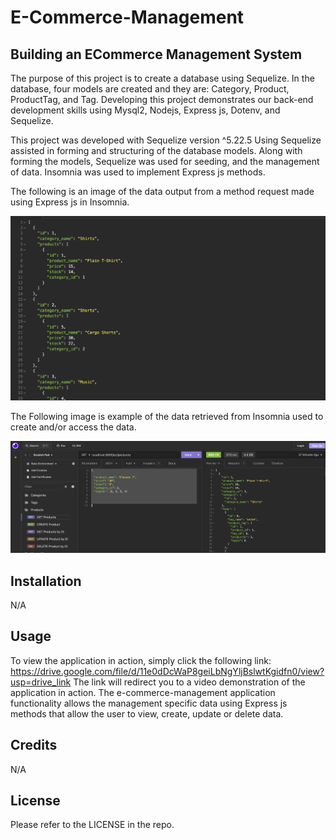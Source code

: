 # E-Commerce-Management

## Building an ECommerce Management System

The purpose of this project is to create a database using Sequelize. In the database, four models are created and they are: Category, Product, ProductTag, and Tag. Developing this project demonstrates our back-end development skills using Mysql2, Nodejs, Express js, Dotenv, and Sequelize.

This project was developed with Sequelize version ^5.22.5 Using Sequelize assisted in forming and structuring of the database models. Along with forming the models, Sequelize was used for seeding, and the management of data. Insomnia was used to implement Express js methods.

The following is an image of the data output from a method request made using Express js in Insomnia.

![Alt text](./assets/categories%20data.png)


The Following image is example of the data retrieved from Insomnia used to create and/or access the data.

![Alt text](./assets/getProducts.png)



## Installation

N/A

## Usage

To view the application in action, simply click the following link: https://drive.google.com/file/d/11e0dDcWaP8geiLbNgYljBslwtKgidfn0/view?usp=drive_link
The link will redirect you to a video demonstration of the application in action. The e-commerce-management application functionality allows the management specific data using Express js methods that allow the user to view, create, update or delete data. 

## Credits

N/A

## License

Please refer to the LICENSE in the repo.